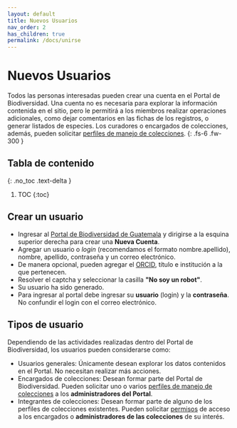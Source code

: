 ```yaml
---
layout: default
title: Nuevos Usuarios
nav_order: 2
has_children: true
permalink: /docs/unirse
---
```


# Nuevos Usuarios

Todos las personas interesadas pueden crear una cuenta en el Portal de Biodiversidad. Una cuenta no es necesaria para explorar la información contenida en el sitio, pero le permitirá a los miembros realizar operaciones adicionales, como dejar comentarios en las fichas de los registros, o generar listados de especies. Los curadores o encargados de colecciones, además, pueden solicitar [perfiles de manejo de colecciones](https://guatemalaportal.github.io/docs/colecciones).
{: .fs-6 .fw-300 }

## Tabla de contenido
{: .no_toc .text-delta }

1. TOC
{:toc}


## Crear un usuario

- Ingresar al [Portal de Biodiversidad de Guatemala](https://biodiversidad.gt) y dirigirse a la esquina superior derecha para crear una **Nueva Cuenta**.
- Agregar un usuario o _login_ (recomendamos el formato nombre.apellido), nombre, apellido, contraseña y un correo electrónico.
- De manera opcional, pueden agregar el [ORCID](https://orcid.org), título e institución a la que pertenecen.
- Resolver el captcha y seleccionar la casilla **"No soy un robot"**.
- Su usuario ha sido generado.
- Para ingresar al portal debe ingresar su **usuario** (login) y la **contraseña**. No confundir el login con el correo electrónico.

<div class="code-example" markdown="1">

## Tipos de usuario

Dependiendo de las actividades realizadas dentro del Portal de Biodiversidad, los usuarios pueden considerarse como:

- Usuarios generales: Únicamente desean explorar los datos contenidos en el Portal. No necesitan realizar más acciones.
- Encargados de colecciones: Desean formar parte del Portal de Biodiversidad. Pueden solicitar uno o varios [perfiles de manejo de colecciones](https://guatemalaportal.github.io/docs/colecciones) a los **administradores del Portal**.
- Integrantes de colecciones: Desean formar parte de alguno de los perfiles de colecciones existentes. Pueden solicitar [permisos](https://guatemalaportal.github.io/docs/colecciones/permisos) de acceso a los encargados o **administradores de las colecciones** de su interés.

</div>
